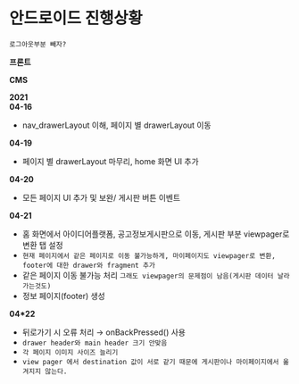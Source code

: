 # 안드로이드 진행상황

`로그아웃부분 빼자?`

**프론트**


**CMS**

**2021**</br>
**04-16**</br>
- nav_drawerLayout 이해, 페이지 별 drawerLayout 이동

**04-19**</br>
- 페이지 별 drawerLayout 마무리, home 화면 UI 추가

**04-20**</br>
- 모든 페이지 UI 추가 및 보완/ 게시판 버튼 이벤트

**04-21**</br>
- 홈 화면에서 아이디어플랫폼, 공고정보게시판으로 이동, 게시판 부분 viewpager로 변환 탭 설정
- `현재 페이지에서 같은 페이지로 이동 불가능하게, 마이페이지도 viewpager로 변환, footer에 대한 drawer와 fragment 추가`
- 같은 페이지 이동 불가능 처리 `그래도 viewpager의 문제점이 남음(게시판 데이터 날라가는것도)`
- 정보 페이지(footer) 생성

**04*22**</br>
- 뒤로가기 시 오류 처리 → onBackPressed() 사용
- `drawer header와 main header 크기 안맞음`
- `각 페이지 이미지 사이즈 늘리기`
- `view pager 에서 destination 값이 서로 같기 때문에 게시판이나 마이페이지에서 옮겨지지 않는다.`